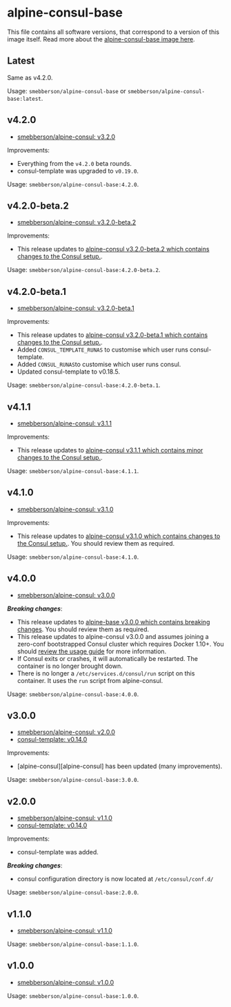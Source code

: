 # alpine-consul-base

This file contains all software versions, that correspond to a version of this image itself. Read more about the [alpine-consul-base image here][alpineconsulbase].

## Latest

Same as v4.2.0.

Usage: `smebberson/alpine-consul-base` or `smebberson/alpine-consul-base:latest`.

## v4.2.0

- [smebberson/alpine-consul: v3.2.0][alpineconsul320]

Improvements:

- Everything from the `v4.2.0` beta rounds.
- consul-template was upgraded to `v0.19.0`.

Usage: `smebberson/alpine-consul-base:4.2.0`.

## v4.2.0-beta.2

- [smebberson/alpine-consul: v3.2.0-beta.2][alpineconsul320beta2]

Improvements:

- This release updates to [alpine-consul v3.2.0-beta.2 which contains changes to the Consul setup.](https://github.com/smebberson/docker-alpine/blob/master/alpine-consul/VERSIONS.md#v320-beta2).

Usage: `smebberson/alpine-consul-base:4.2.0-beta.2`.

## v4.2.0-beta.1

- [smebberson/alpine-consul: v3.2.0-beta.1][alpineconsul320beta1]

Improvements:

- This release updates to [alpine-consul v3.2.0-beta.1 which contains changes to the Consul setup.](https://github.com/smebberson/docker-alpine/blob/master/alpine-consul/VERSIONS.md#v320-beta1).
- Added `CONSUL_TEMPLATE_RUNAS` to customise which user runs consul-template.
- Added `CONSUL_RUNAS`to customise which user runs consul.
- Updated consul-template to v0.18.5.

Usage: `smebberson/alpine-consul-base:4.2.0-beta.1`.

## v4.1.1

- [smebberson/alpine-consul: v3.1.1][alpineconsul311]

Improvements:

- This release updates to [alpine-consul v3.1.1 which contains minor changes to the Consul setup.](https://github.com/smebberson/docker-alpine/blob/master/alpine-consul/VERSIONS.md#v311).

Usage: `smebberson/alpine-consul-base:4.1.1`.

## v4.1.0

- [smebberson/alpine-consul: v3.1.0][alpineconsul310]

Improvements:

- This release updates to [alpine-consul v3.1.0 which contains changes to the Consul setup.](https://github.com/smebberson/docker-alpine/blob/master/alpine-consul/VERSIONS.md#v310). You should review them as required.

Usage: `smebberson/alpine-consul-base:4.1.0`.

## v4.0.0

- [smebberson/alpine-consul: v3.0.0][alpineconsul300]

__*Breaking changes*__:

- This release updates to [alpine-base v3.0.0 which contains breaking changes](https://github.com/smebberson/docker-alpine/blob/master/alpine-base/VERSIONS.md#v300). You should review them as required.
- This release updates to alpine-consul v3.0.0 and assumes joining a zero-conf bootstrapped Consul cluster which requires Docker 1.10+. You should [review the usage guide](https://github.com/smebberson/docker-alpine/tree/master/alpine-consul#usage) for more information.
- If Consul exits or crashes, it will automatically be restarted. The container is no longer brought down.
- There is no longer a `/etc/services.d/consul/run` script on this container. It uses the `run` script from alpine-consul.

Usage: `smebberson/alpine-consul-base:4.0.0`.

## v3.0.0

- [smebberson/alpine-consul: v2.0.0][alpineconsul200]
- [consul-template: v0.14.0][consultemplate]

Improvements:

- [alpine-consul][alpine-consul] has been updated (many improvements).

Usage: `smebberson/alpine-consul-base:3.0.0`.

## v2.0.0

- [smebberson/alpine-consul: v1.1.0][alpineconsul110]
- [consul-template: v0.14.0][consultemplate]

Improvements:

- consul-template was added.

__*Breaking changes*__:

- consul configuration directory is now located at `/etc/consul/conf.d/`

Usage: `smebberson/alpine-consul-base:2.0.0`.

## v1.1.0

- [smebberson/alpine-consul: v1.1.0][alpineconsul110]

Usage: `smebberson/alpine-consul-base:1.1.0`.

## v1.0.0

- [smebberson/alpine-consul: v1.0.0][alpineconsul100]

Usage: `smebberson/alpine-consul-base:1.0.0`.

[alpineconsulbase]: https://github.com/smebberson/docker-alpine/tree/master/alpine-consul-base
[alpineconsul]: https://github.com/smebberson/docker-alpine/tree/master/alpine-consul
[alpineconsul320]: https://github.com/smebberson/docker-alpine/tree/alpine-consul-v3.2.0/alpine-consul
[alpineconsul320beta2]: https://github.com/smebberson/docker-alpine/tree/alpine-consul-v3.2.0-beta.2/alpine-consul
[alpineconsul320beta1]: https://github.com/smebberson/docker-alpine/tree/alpine-consul-v3.2.0-beta.1/alpine-consul
[alpineconsul311]: https://github.com/smebberson/docker-alpine/tree/alpine-consul-v3.1.1/alpine-consul
[alpineconsul310]: https://github.com/smebberson/docker-alpine/tree/alpine-consul-v3.1.0/alpine-consul
[alpineconsul300]: https://github.com/smebberson/docker-alpine/tree/alpine-consul-v3.0.0/alpine-consul
[alpineconsul200]: https://github.com/smebberson/docker-alpine/tree/alpine-consul-v2.0.0/alpine-consul
[alpineconsul110]: https://github.com/smebberson/docker-alpine/tree/alpine-consul-v1.1.0/alpine-consul
[alpineconsul100]: https://github.com/smebberson/docker-alpine/tree/alpine-consul-v1.0.0/alpine-consul
[consultemplate]: https://github.com/hashicorp/consul-template

